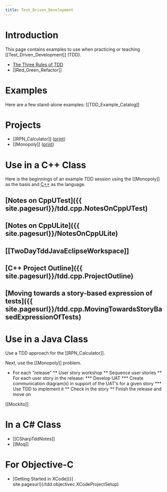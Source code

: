 ```yaml
---
title: Test_Driven_Development
---
```

# Introduction

This page contains examples to use when practicing or teaching [[Test_Driven_Development]] (TDD).
* [The Three Rules of TDD](http://butunclebob.com/ArticleS.UncleBob.TheThreeRulesOfTdd)
* [[Red_Green_Refactor]]

# Examples
Here are a few stand-alone examples: [[TDD_Example_Catalog]]

# Projects
* [[RPN_Calculator]] ([print](http://schuchert.wikispaces.com/RpnCalculatorPrintable?f=print))
* [[Monopoly]]  ([print](http://schuchert.wikispaces.com/MonopolyPrintable?f=print))

# Use in a C++ Class
Here is the beginnings of an example TDD session using the [[Monopoly]] as the basis and [C++]({{site.pagesurl}}/Cxx_TDD_Monopoly) as the language.

## [Notes on CppUTest]({{ site.pagesurl}}/tdd.cpp.NotesOnCppUTest)
## [Notes on CppULite]({{ site.pagesurl}}/NotesOnCppULite)
## [[TwoDayTddJavaEclipseWorkspace]]
## [C++ Project Outline]({{ site.pagesurl}}/tdd.cpp.ProjectOutline)
## [Moving towards a story-based expression of tests]({{ site.pagesurl}}/tdd.cpp.MovingTowardsStoryBasedExpressionOfTests)

# Use in a Java Class

Use a TDD approach for the [[RPN_Calculator]]. 

Next, use the [[Monopoly]] problem. 
* For each "release"
** User story workshop 
** Sequence user stories 
** For each user story in the release: 
*** Develop UAT 
*** Create communication diagram(s) in support of the UAT's for a given story 
*** Use TDD to implement it 
** Check in the story
** Finish the release and move on

[[Mockito]]

# In a C# Class
* [[CSharpTddNotes]]
* [[Moq]]

# For Objective-C
* [Getting Started in XCode]({{ site.pagesurl}}/tdd.objectivec.XCodeProjectSetup)
